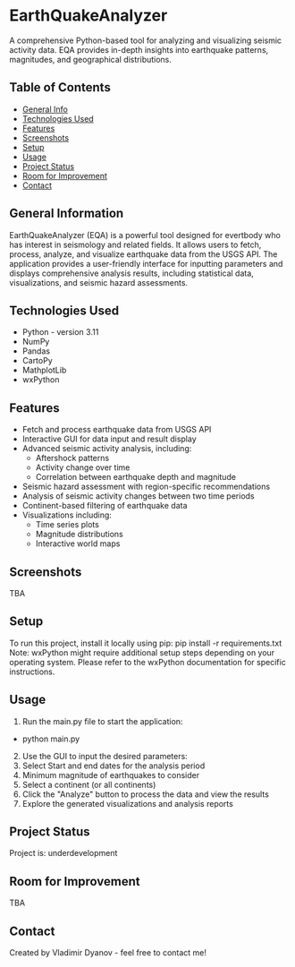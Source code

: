 # EarthQuakeAnalyzer
A comprehensive Python-based tool for analyzing and visualizing seismic activity data. EQA provides in-depth insights into earthquake patterns, magnitudes, and geographical distributions.

## Table of Contents
* [General Info](#general-information)
* [Technologies Used](#technologies-used)
* [Features](#features)
* [Screenshots](#screenshots)
* [Setup](#setup)
* [Usage](#usage)
* [Project Status](#project-status)
* [Room for Improvement](#room-for-improvement)
* [Contact](#contact)


## General Information
EarthQuakeAnalyzer (EQA) is a powerful tool designed for evertbody who has interest in seismology and related fields. It allows users to fetch, process, analyze, and visualize earthquake data from the USGS API. The application provides a user-friendly interface for inputting parameters and displays comprehensive analysis results, including statistical data, visualizations, and seismic hazard assessments.


## Technologies Used
- Python - version 3.11
- NumPy
- Pandas
- CartoPy
- MathplotLib
- wxPython


## Features
- Fetch and process earthquake data from USGS API
- Interactive GUI for data input and result display
- Advanced seismic activity analysis, including:
  - Aftershock patterns
  - Activity change over time
  - Correlation between earthquake depth and magnitude
- Seismic hazard assessment with region-specific recommendations
- Analysis of seismic activity changes between two time periods
- Continent-based filtering of earthquake data
- Visualizations including:
  - Time series plots
  - Magnitude distributions
  - Interactive world maps

## Screenshots
TBA

## Setup
To run this project, install it locally using pip:
pip install -r requirements.txt
Note: wxPython might require additional setup steps depending on your operating system. Please refer to the wxPython documentation for specific instructions.

## Usage
1. Run the main.py file to start the application:
 - python main.py
2. Use the GUI to input the desired parameters:
3. Select Start and end dates for the analysis period
4. Minimum magnitude of earthquakes to consider
5. Select a continent (or all continents)
6. Click the "Analyze" button to process the data and view the results
7. Explore the generated visualizations and analysis reports

## Project Status
Project is: underdevelopment

## Room for Improvement
TBA


## Contact
Created by Vladimir Dyanov - feel free to contact me!

